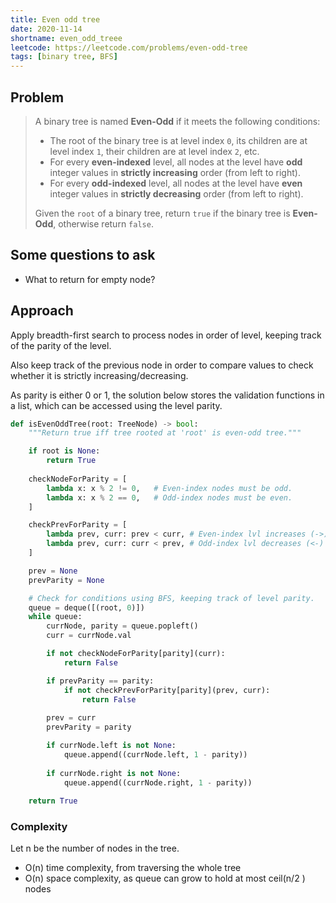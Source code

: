 ```yaml
---
title: Even odd tree
date: 2020-11-14
shortname: even_odd_treee
leetcode: https://leetcode.com/problems/even-odd-tree
tags: [binary tree, BFS]
---
```


## Problem

> A binary tree is named __Even-Odd__ if it meets the following conditions:
> 
> * The root of the binary tree is at level index `0`, its children are at level index `1`, their children are at level index `2`, etc.
> * For every __even-indexed__ level, all nodes at the level have __odd__ integer values in __strictly increasing__ order (from left to right).
> * For every __odd-indexed__ level, all nodes at the level have __even__ integer values in __strictly decreasing__ order (from left to right).
> 
> Given the `root` of a binary tree, return `true` if the binary tree is __Even-Odd__, otherwise return `false`.

## Some questions to ask

* What to return for empty node?

## Approach

Apply breadth-first search to process nodes in order of level,
keeping track of the parity of the level.

Also keep track of the previous node in order to compare values
to check whether it is strictly increasing/decreasing.

As parity is either 0 or 1, the solution below stores the validation
functions in a list, which can be accessed using the level parity.

```python
def isEvenOddTree(root: TreeNode) -> bool:
    """Return true iff tree rooted at 'root' is even-odd tree."""

    if root is None:
        return True
    
    checkNodeForParity = [
        lambda x: x % 2 != 0,   # Even-index nodes must be odd.
        lambda x: x % 2 == 0,   # Odd-index nodes must be even.
    ]

    checkPrevForParity = [
        lambda prev, curr: prev < curr, # Even-index lvl increases (->)
        lambda prev, curr: curr < prev, # Odd-index lvl decreases (<-)
    ]

    prev = None
    prevParity = None

    # Check for conditions using BFS, keeping track of level parity.
    queue = deque([(root, 0)])
    while queue:
        currNode, parity = queue.popleft()
        curr = currNode.val

        if not checkNodeForParity[parity](curr):
            return False

        if prevParity == parity:
            if not checkPrevForParity[parity](prev, curr):
                return False
    
        prev = curr
        prevParity = parity

        if currNode.left is not None:
            queue.append((currNode.left, 1 - parity))
    
        if currNode.right is not None:
            queue.append((currNode.right, 1 - parity))
    
    return True
```

### Complexity
Let n be the number of nodes in the tree.

* O(n) time complexity, from traversing the whole tree
* O(n) space complexity, as queue can grow to hold at most ceil(n/2 ) nodes
